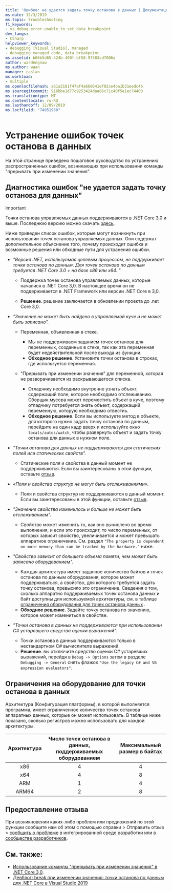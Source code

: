 ```yaml
---
title: 'Ошибка: не удается задать точку останова в данных | Документация Майкрософт'
ms.date: 12/3/2019
ms.topic: troubleshooting
f1_keywords:
- vs.debug.error.unable_to_set_data_breakpoint
dev_langs:
- CSharp
helpviewer_keywords:
- debugging [Visual Studio], managed
- debugging managed code, data breakpoint
ms.assetid: b06b5d65-424b-490f-bf58-97583cd7006a
author: wardengnaw
ms.author: waan
manager: caslan
ms.workload:
- multiple
ms.openlocfilehash: a61a3181f47af4a660641ef02ce4ba1b31eedc46
ms.sourcegitcommit: 916bbe1d77c9253424daa86c71c40f5e1ec74400
ms.translationtype: MT
ms.contentlocale: ru-RU
ms.lasthandoff: 12/09/2019
ms.locfileid: "74951930"
---
```

# <a name="troubleshooting-data-breakpoint-errors"></a>Устранение ошибок точек останова в данных
На этой странице приведено пошаговое руководство по устранению распространенных ошибок, возникающих при использовании команды "прерывать при изменении значения".

## <a name="diagnosing-unable-to-set-data-breakpoint-errors"></a>Диагностика ошибок "не удается задать точку останова для данных"
> [!IMPORTANT]
> Точки останова управляемых данных поддерживаются в .NET Core 3,0 и выше. Последнюю версию можно скачать [здесь](https://dotnet.microsoft.com/download).

Ниже приведен список ошибок, которые могут возникнуть при использовании точек останова управляемых данных. Они содержат дополнительное объяснение того, почему происходит ошибка и возможные решения или обходные пути для устранения ошибки.

- *"Версия .NET, используемая целевым процессом, не поддерживает точки останова по данным. Для точек останова по данным требуется .NET Core 3.0 + на базе x86 или x64. "*

    - Поддержка точек останова управляемых данных, которые началися в .NET Core 3,0. В настоящее время он не поддерживается в .NET Framework или версии .NET Core в 3,0. 
    
    - **Решение**. решение заключается в обновлении проекта до .net Core 3,0.

- *"Значение не может быть найдено в управляемой куче и не может быть записано".*
    - Переменная, объявленная в стеке.
        - Мы не поддерживаем заданием точек останова для переменных, созданных в стеке, так как эта переменная будет недействительной после выхода из функции.
        - **Обходное решение**. Установите точки останова в строках, где используется переменная.

    - "Прерывать при изменении значения" для переменной, которая не разворачивается из раскрывающегося списка.
        - Отладчику необходимо внутренне узнать объект, содержащий поле, которое необходимо отслеживанию. Сборщик мусора может переместить объект в куче, поэтому отладчику потребуется знать объект, содержащий переменную, которую необходимо отвестиь. 
        - **Обходное решение**. Если вы используете метод в объекте, для которого нужно задать точку останова по данным, перейдите на один кадр вверх и используйте окно `locals/autos/watch`, чтобы развернуть объект и задать точку останова для данных в нужном поле.

- *"Точки останова для данных не поддерживаются для статических полей или статических свойств".*
    
    - Статические поля и свойства в данный момент не поддерживаются. Если вы заинтересованы в этой функции, оставьте [отзыв](#provide-feedback).

- *«Поля и свойства структур не могут быть отслеживаниями».*

    - Поля и свойства структур не поддерживаются в данный момент. Если вы заинтересованы в этой функции, оставьте [отзыв](#provide-feedback).

- *"Значение свойства изменилось и больше не может быть отслеживанием".*

    - Свойство может изменить то, как оно вычислено во время выполнения, и если это происходит, то число переменных, от которых зависит свойство, увеличивается и может превышать аппаратное ограничение. См. раздел `"The property is dependent on more memory than can be tracked by the hardware."` ниже.

- *"Свойство зависит от большего объема памяти, чем может быть записано оборудованием".*
    
    - Каждая архитектура имеет заданное количество байтов и точек останова по данным оборудования, которое может поддерживаться, а свойство, для которого требуется задать точку останова, превысило это ограничение. Сведения о том, сколько аппаратно поддерживаемых точек останова данных и байт доступны для используемой архитектуры, см. в таблице [ограничения оборудования для точек останова данных](#data-breakpoint-hardware-limitations) . 
    - **Обходное решение**. Задайте точку останова по значению, которое может измениться в свойстве.

- *"Точки останова в данных не поддерживаются при использовании C# устаревшего средства оценки выражений".*

    - Точки останова в данных поддерживаются только в нестандартном C# вычислителе выражений. 
    - **Решение**. вы отключите средство оценки C# устаревших выражений, перейдя в `Debug -> Options` затем в разделе `Debugging -> General` снять флажок `"Use the legacy C# and VB expression evaluators"`.

## <a name="data-breakpoint-hardware-limitations"></a>Ограничения на оборудование для точки останова в данных

Архитектура (Конфигурация платформы), в которой выполняется программа, имеет ограниченное количество точек останова аппаратных данных, которые он может использовать. В таблице ниже показано, сколько регистров можно использовать для каждой архитектуры.

| Архитектура | Число точек останова в данных, поддерживаемых оборудованием | Максимальный размер в байтах|
| :-------------: |:-------------:| :-------------:|
| x86 | 4 | 4 |
| x64 | 4 | 8 |
| ARM | 1 | 4 |
| ARM64 | 2 | 8 |

## <a name="provide-feedback"></a>Предоставление отзыва
При возникновении каких-либо проблем или предложений по этой функции сообщите нам об этом с помощью справки > Отправить отзыв > [сообщить о проблеме](../ide/how-to-report-a-problem-with-visual-studio.md) в интегрированной среде разработки или в [сообществе разработчиков](https://developercommunity.visualstudio.com/).

## <a name="see-also"></a>См. также:
- [Использование команды "прерывать при изменении значения" в .NET Core 3,0](using-breakpoints.md#BKMK_set_a_data_breakpoint_managed).
- [Девблог: break при изменении значения: точки останова по данным для .NET Core в Visual Studio 2019](https://devblogs.microsoft.com/visualstudio/break-when-value-changes-data-breakpoints-for-net-core-in-visual-studio-2019/)
